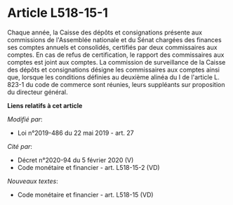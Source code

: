 # Article L518-15-1

Chaque année, la Caisse des dépôts et consignations présente aux commissions de l'Assemblée nationale et du Sénat chargées
des finances ses comptes annuels et consolidés, certifiés par deux commissaires aux comptes. En cas de refus de
certification, le rapport des commissaires aux comptes est joint aux comptes. La commission de surveillance de la Caisse des
dépôts et consignations désigne les commissaires aux comptes ainsi que, lorsque les conditions définies au deuxième alinéa du
I de l'article L. 823-1 du code de commerce sont réunies, leurs suppléants sur proposition du directeur général.

**Liens relatifs à cet article**

_Modifié par_:

  - Loi n°2019-486 du 22 mai 2019 - art. 27

_Cité par_:

  - Décret n°2020-94 du 5 février 2020 (V)
  - Code monétaire et financier - art. L518-15-2 (VD)

_Nouveaux textes_:

  - Code monétaire et financier - art. L518-15 (VD)
